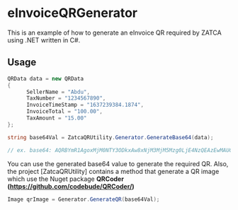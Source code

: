 # eInvoiceQRGenerator
This is an example of how to generate an eInvoice QR required by ZATCA using .NET written in C#.

## Usage
```C#
QRData data = new QRData
{
      SellerName = "Abdu",
      TaxNumber = "1234567890",
      InvoiceTimeStamp = "1637239384.1874",
      InvoiceTotal = "100.00",
      TaxAmount = "15.00"
};

string base64Val = ZatcaQRUtility.Generator.GenerateBase64(data);

// ex. base64: AQRBYmR1AgoxMjM0NTY3ODkxAw8xNjM3MjM5Mzg0LjE4NzQEAzEwMAUCMTU=
```

You can use the generated base64 value to generate the required QR.
Also, the project [ZatcaQRUtility] contains a method that generate a QR image which use the Nuget package **QRCoder (https://github.com/codebude/QRCoder/)**

```C#
Image qrImage = Generator.GenerateQR(base64Val);
```
